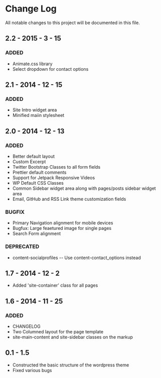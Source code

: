 # Change Log
All notable changes to this project will be documented in this file.

## 2.2 - 2015 - 3 - 15
### ADDED
- Animate.css library
- Select dropdown for contact options

## 2.1 - 2014 - 12 - 15
### ADDED
- Site Intro widget area
- Minified maiin stylesheet

## 2.0 - 2014 - 12 - 13
### ADDED
- Better default layout
- Custom Excerpt
- Twitter Bootstrap Classes to all form fields
- Prettier default comments
- Support for Jetpack Responsive Videos
- WP Default CSS Classes
- Common Sidebar widget area along with pages/posts sidebar widget area
- Email, GitHub and RSS Link theme customization fields

### BUGFIX
- Primary Navigation alignment for mobile devices
- Bugfux: Large feaetured image for single pages
- Search Form alignment

### DEPRECATED
- content-socialprofiles -- Use content-contact_options instead

## 1.7 - 2014 - 12 - 2
- Added 'site-container' class for all pages

## 1.6 - 2014 - 11 - 25
### ADDED 
- CHANGELOG
- Two Columned layout for the page template
- site-main-content and site-sidebar classes on the markup

## 0.1 - 1.5
- Constructed the basic structure of the wordpress theme
- Fixed various bugs
